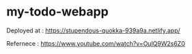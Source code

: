# my-todo-webapp

Deployed at : https://stupendous-quokka-939a9a.netlify.app/

Refernece : https://www.youtube.com/watch?v=OulQ9W2s6Z0
